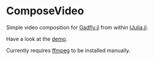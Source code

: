 # ComposeVideo

Simple video composition for [Gadfly.jl](http://github.com/dcjones/Gadfly.jl "Gadfly") from within [IJulia.jl](http://github.com/JuliaLang/IJulia.jl "IJulia").

Have a look at the [demo](http://nbviewer.ipython.org/urls/dl.dropboxusercontent.com/u/117871/tmp/Demo%20ComposeVideo/Demo%20ComposeVideo.ipynb "demo").

Currently requires [ffmpeg](http://www.ffmpeg.org/) to be installed manually.


